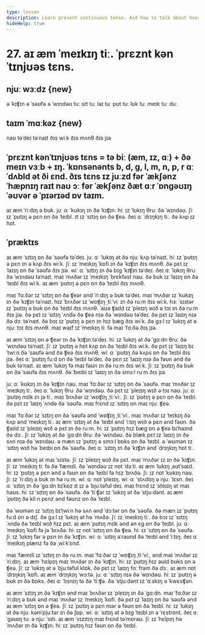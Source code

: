 ```yaml
---
type: lesson
description: Learn present continuous tense. And how to talk about household actions.
hideHelp: true
---
```


# 27. aɪ æm ˈmeɪkɪŋ tiː. ˈprɛznt kənˈtɪnjʊəs tɛns.

## njuː wɜːdz {new}

ə ˈkɪʧɪn
ə ˈsəʊfə
ə ˈwɪndəʊ
tuː sɪt
tuː laɪ
tuː pʊt
tuː lʊk
tuː meɪk
tuː duː

## taɪm ˈmɑːkəz {new}

naʊ
təˈdeɪ
təˈnaɪt
ðɪs wiːk
ðɪs mʌnθ
ðɪs jɪə

## ˈprɛznt kənˈtɪnjʊəs tɛns = tə biː (æm, ɪz, ɑː) + ðə meɪn vɜːb + ɪŋ. ˈkɒnsənənts b, d, g, l, m, n, p, r ɑː ˈdʌbld ət ði ɛnd. ðɪs tɛns ɪz juːzd fər ˈækʃənz ˈhæpnɪŋ raɪt naʊ ɔː fər ˈækʃənz ðæt ɑːr ˈɒngəʊɪŋ ˈəʊvər ə ˈpɪərɪəd ɒv taɪm.

aɪ æm ˈriːdɪŋ ə bʊk.
juː ɑː ˈkʊkɪŋ ɪn ðə ˈkɪʧɪn.
hiː ɪz ˈlʊkɪŋ θruː ðə ˈwɪndəʊ.
ʃiː ɪz ˈpʊtɪŋ ə pɛn ɒn ðə ˈteɪbl.
ɪt ɪz ˈsɪtɪŋ ɒn ðə ʧeə.
ðeɪ ɑː ˈdrɪŋkɪŋ tiː.
ðə kʌp ɪz hɒt.

## ˈpræktɪs

aɪ æm ˈsɪtɪŋ ɒn ðə ˈsəʊfə təˈdeɪ.
juː ɑː ˈlʊkɪŋ ət ðə njuː kʌp təˈnaɪt.
hiː ɪz ˈpʊtɪŋ ə pɛn ɪn ə kʌp ðɪs wiːk.
ʃiː ɪz ˈmeɪkɪŋ ˈkɒfi ɪn ðə ˈkɪʧɪn ðɪs mʌnθ.
ðə pɛt ɪz ˈlaɪɪŋ ɒn ðə ˈsəʊfə ðɪs jɪə.
wiː ɑː ˈsɪtɪŋ ɪn ðə bɪg ˈkɪʧɪn təˈdeɪ.
ðeɪ ɑː ˈlʊkɪŋ θruː ðə ˈwɪndəʊ təˈnaɪt.
maɪ ˈmʌðər ɪz ˈmeɪkɪŋ ˈbrɛkfəst naʊ.
ðə bʊk ɪz ˈlaɪɪŋ ɒn ðə ˈteɪbl ðɪs wiːk.
aɪ æm ˈpʊtɪŋ ə pɛn ɒn ðə ˈteɪbl ðɪs mʌnθ.

maɪ ˈfɑːðər ɪz ˈsɪtɪŋ ɒn ðə ʧeər ənd ˈriːdɪŋ ə bʊk təˈdeɪ.
maɪ ˈmʌðər ɪz ˈkʊkɪŋ ɪn ðə ˈkɪʧɪn təˈnaɪt.
hɪz ˈbrʌðər ɪz ˈwɒʧɪŋ ˌtiːˈviː ɪn ðə ruːm ðɪs wiːk.
hɜː ˈsɪstər ɪz ˈpʊtɪŋ ə bʊk ɒn ðə ˈteɪbl ðɪs mʌnθ.
ˈaʊə ʧaɪld ɪz ˈpleɪɪŋ wɪð ə tɔɪ ɪn ðə ruːm ðɪs jɪə.
ðə pɛt ɪz ˈsɪtɪŋ ˈʌndə ðə ʧeə nɪə ðə ˈwɪndəʊ təˈdeɪ.
ðə pɛt ɪz ˈlaɪɪŋ nɪə ðə dɔː təˈnaɪt.
ðə bɔɪ ɪz ˈpʊtɪŋ ə pɛn ɪn hɪz bæg ðɪs wiːk.
ðə gɜːl ɪz ˈlʊkɪŋ ət ə njuː tɔɪ ðɪs mʌnθ.
maɪ waɪf ɪz ˈmeɪkɪŋ tiː fə maɪ ˈfɑːðə ðɪs jɪə.

aɪ æm ˈsɪtɪŋ ɒn ə ʧeər ɪn ðə ˈkɪʧɪn təˈdeɪ.
hiː ɪz ˈlʊkɪŋ ət ðə ˈgɑːdn θruː ðə ˈwɪndəʊ təˈnaɪt.
ʃiː ɪz ˈpʊtɪŋ ə hɒt kʌp ɒn ðə ˈteɪbl ðɪs wiːk.
ðə pɛt ɪz ˈlaɪɪŋ bɪˈtwiːn ðə ˈsəʊfə ənd ðə ʧeə ðɪs mʌnθ.
wiː ɑː ˈpʊtɪŋ ðə kʌps ɒn ðə ˈteɪbl ðɪs jɪə.
ðeɪ ɑː ˈpʊtɪŋ fuːd ɒn ðə ˈteɪbl təˈdeɪ.
ðə pɛn ɪz ˈlaɪɪŋ nɪə ðə fəʊn ənd ðə bʊk təˈnaɪt.
aɪ æm ˈlʊkɪŋ fə maɪ fəʊn ɪn ðə ruːm ðɪs wiːk.
ʃiː ɪz ˈpʊtɪŋ ðə bʊk ɒn ðə ˈsəʊfə ðɪs mʌnθ.
ðə ˈbeɪbi ɪz ˈlaɪɪŋ ɪn ðə smɔːl ruːm ðɪs jɪə.

juː ɑː ˈkʊkɪŋ ɪn ðə ˈkɪʧɪn naʊ.
maɪ ˈfɑːðər ɪz ˈsɪtɪŋ ɒn ðə ˈsəʊfə.
maɪ ˈmʌðər ɪz ˈmeɪkɪŋ tiː.
ðeɪ ɑː ˈlʊkɪŋ θruː ðə ˈwɪndəʊ.
ðə pɛt ɪz ˈpleɪɪŋ wɪð ə tɔɪ naʊ.
juː ɑː ˈpʊtɪŋ mɪlk ɪn jə tiː.
maɪ ˈbrʌðər ɪz ˈwɒʧɪŋ ˌtiːˈviː.
ʃiː ɪz ˈpʊtɪŋ ə pɛn ɒn ðə ˈteɪbl.
ðə pɛt ɪz ˈlaɪɪŋ ˈʌndə ðə ˈsəʊfə.
maɪ frɛnd ɪz ˈsɪtɪŋ ɒn maɪ njuː ʧeə.

maɪ ˈfɑːðər ɪz ˈsɪtɪŋ ɒn ðə ˈsəʊfə ənd ˈwɒʧɪŋ ˌtiːˈviː.
maɪ ˈmʌðər ɪz ˈteɪkɪŋ ðə kʌp ənd ˈmeɪkɪŋ tiː.
aɪ æm ˈsɪtɪŋ ət ðə ˈteɪbl ənd ˈiːtɪŋ wɪð ə pɛn ənd fəʊn.
ðə ʧaɪld ɪz ˈpleɪɪŋ wɪð ə pɛt ɪn ðə ruːm.
hiː ɪz ˈpʊtɪŋ hɪz bæg ɒn ə ʧeə bɪˈhaɪnd ðə dɔː.
ʃiː ɪz ˈlʊkɪŋ ət ðə ˈgɑːdn θruː ðə ˈwɪndəʊ.
ðə blæk pɛt ɪz ˈlaɪɪŋ ɪn ðə sʌn nɪə ðə ˈwɪndəʊ.
ə mæn ɪz ˈpʊtɪŋ ə smɔːl bɒks ɒn ðə ˈteɪbl.
ə ˈwʊmən ɪz ˈsɪtɪŋ wɪð hə ˈbeɪbi ɒn ðə ˈsəʊfə.
ðeɪ ɑː ˈsɪtɪŋ ɪn ðə ˈkɪʧɪn ənd ˈdrɪŋkɪŋ hɒt tiː.

aɪ æm ˈlʊkɪŋ ət maɪ ˈsɪstə.
ʃiː ɪz ˈpleɪɪŋ wɪð ðə pɛt.
maɪ ˈmʌðər ɪz ɪn ðə ˈkɪʧɪn.
ʃiː ɪz ˈmeɪkɪŋ tiː fə ðə ˈfæmɪli.
ðə ˈwɪndəʊ ɪz nɒt ˈdɜːti.
aɪ æm ˈlʊkɪŋ ˌaʊtˈsaɪd.
hiː ɪz ˈpʊtɪŋ ə pɛn ənd ə fəʊn ɒn ðə ˈteɪbl fə hɪz ˈbrʌðə.
ʃiː ɪz nɒt ˈkʊkɪŋ naʊ.
ʃiː ɪz ˈriːdɪŋ ə bʊk ɪn hə ruːm.
wiː ɑː nɒt ˈpleɪɪŋ.
wiː ɑː ˈstʌdiɪŋ ə njuː ˈlɛsn.
ðeɪ ɑː ˈsɪtɪŋ ɪn ðə ˈgɑːdn bɪˈkɒz ɪt ɪz ə ˈbjuːtəfʊl deɪ.
maɪ frɛnd ɪz ˈsteɪɪŋ ət maɪ haʊs.
hiː ɪz ˈsɪtɪŋ ɒn ðə ˈsəʊfə.
ðə ˈtiːʧər ɪz ˈlʊkɪŋ ət ðə ˈstjuːdənt.
aɪ æm ˈpʊtɪŋ ðə kliːn pɛnz ənd fəʊnz ɒn ðə ˈteɪbl.

ðə ˈwʊmən ɪz ˈsɪtɪŋ bɪˈtwiːn hə sʌn ənd ˈdɔːtər ɒn ðə ˈsəʊfə.
ðə mæn ɪz ˈpʊtɪŋ fuːd ɒn ə dɪʃ.
ðə gɜːl ɪz ˈlʊkɪŋ ət hə ˈmʌðə.
ʃiː ɪz ˈmeɪkɪŋ tiː.
ðə bɔɪ ɪz ˈsɪtɪŋ ˈʌndə ðə ˈteɪbl wɪð hɪz pɛt.
aɪ æm ˈpʊtɪŋ mɪlk ənd ən ɛg ɒn ðə ˈteɪbl.
juː ɑː ˈmeɪkɪŋ ˈkɒfi fə jə ˈbrʌðə.
hiː ɪz nɒt ˈsɪtɪŋ ɒn ðə ʧeə.
hiː ɪz ˈsɪtɪŋ ɒn ðə ˈsəʊfə.
ʃiː ɪz ˈlʊkɪŋ fər ə pɛn ɪn ðə ˈkɪʧɪn.
wiː ɑː ˈsɪtɪŋ əˈraʊnd ðə ˈteɪbl ənd ˈiːtɪŋ.
ðeɪ ɑː ˈmeɪkɪŋ plænz fə ðə ˌwiːkˈɛnd.

maɪ ˈfæmɪli ɪz ˈsɪtɪŋ ɪn ðə ruːm.
maɪ ˈfɑːðər ɪz ˈwɒʧɪŋ ˌtiːˈviː, ənd maɪ ˈmʌðər ɪz ˈriːdɪŋ.
aɪ æm ˈhɛlpɪŋ maɪ ˈmʌðər ɪn ðə ˈkɪʧɪn.
hiː ɪz ˈpʊtɪŋ hɪz əʊld bʊks ɒn ə ʧeə.
ʃiː ɪz ˈlʊkɪŋ ət ə ˈbjuːtəfʊl klɒk.
ðə pɛt ɪz ˈlaɪɪŋ fɑː frəm ðə dɔː.
aɪ æm nɒt ˈdrɪŋkɪŋ ˈkɒfi.
aɪ æm ˈdrɪŋkɪŋ ˈwɔːtə.
juː ɑː ˈsɪtɪŋ nɪə ðə ˈwɪndəʊ.
hiː ɪz ˈpʊtɪŋ ə bʊk ɪn ðə bɒks.
ðeɪ ɑː ˈlɪsnɪŋ tə ðə ˈtiːʧə.
ðə ˈstjuːdənt ɪz ˈɑːskɪŋ ə ˈkwɛsʧən.

aɪ æm ˈsɪtɪŋ ɪn ðə ˈkɪʧɪn ənd maɪ ˈbrʌðər ɪz ˈpleɪɪŋ ɪn ðə ˈgɑːdn.
maɪ ˈfɑːðər ɪz ˈriːdɪŋ ə bʊk ənd maɪ ˈmʌðər ɪz ˈmeɪkɪŋ ˈkɒfi.
ðə pɛt ɪz ˈlaɪɪŋ ɒn ðə ˈsəʊfə ənd aɪ æm ˈsɪtɪŋ ɒn ə ʧeə.
ʃiː ɪz ˈpʊtɪŋ ə pɛn nɪər ə fəʊn ɒn ðə ˈteɪbl.
hiː ɪz ˈlʊkɪŋ ət ðə njuː kəmˈpjuːtər ɪn ðə ʃɒp.
wiː ɑː ˈsɪtɪŋ ət ə bɪg ˈteɪbl ɪn ə ˈrɛstrɒnt.
ðeɪ ɑː ˈgəʊɪŋ tuː ə njuː ˈsɪti.
aɪ æm ˈvɪzɪtɪŋ maɪ frɛnd təˈmɒrəʊ.
ʃiː ɪz ˈhɛlpɪŋ hə ˈmʌðər ɪn ðə ˈkɪʧɪn.
hiː ɪz ˈpʊtɪŋ hɪz fəʊn ɒn ðə ˈteɪbl.
